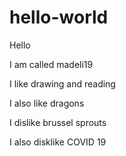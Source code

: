 # hello-world

Hello

I am called madeli19

I like drawing and reading

I also like dragons

I dislike brussel sprouts

I also disklike COVID 19
